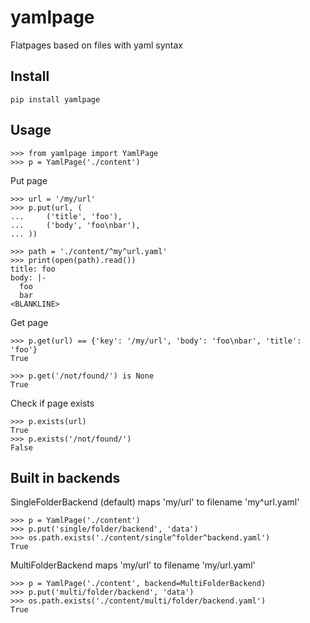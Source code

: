 yamlpage
========
Flatpages based on files with yaml syntax

Install
-------
    pip install yamlpage

Usage
-----
    >>> from yamlpage import YamlPage
    >>> p = YamlPage('./content')


Put page

    >>> url = '/my/url'
    >>> p.put(url, (
    ...     ('title', 'foo'),
    ...     ('body', 'foo\nbar'),
    ... ))

    >>> path = './content/^my^url.yaml'
    >>> print(open(path).read())
    title: foo
    body: |-
      foo
      bar
    <BLANKLINE>


Get page

    >>> p.get(url) == {'key': '/my/url', 'body': 'foo\nbar', 'title': 'foo'}
    True

    >>> p.get('/not/found/') is None
    True

Check if page exists

    >>> p.exists(url)
    True
    >>> p.exists('/not/found/')
    False


Built in backends
-----------------
SingleFolderBackend (default) maps 'my/url' to filename 'my^url.yaml'

    >>> p = YamlPage('./content')
    >>> p.put('single/folder/backend', 'data')
    >>> os.path.exists('./content/single^folder^backend.yaml')
    True

MultiFolderBackend maps 'my/url' to filename 'my/url.yaml'

    >>> p = YamlPage('./content', backend=MultiFolderBackend)
    >>> p.put('multi/folder/backend', 'data')
    >>> os.path.exists('./content/multi/folder/backend.yaml')
    True